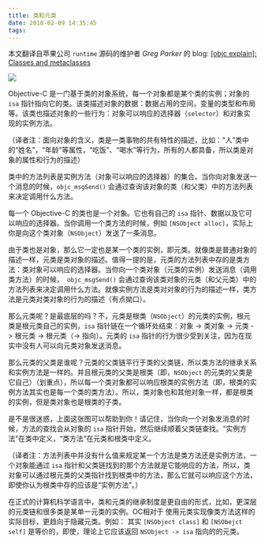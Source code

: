 ```yaml
---
title: 类和元类
date: 2018-02-09 14:35:45
tags:
---
```


本文翻译自苹果公司 `runtime` 源码的维护者 *Greg Parker* 的 blog: [[objc explain]: Classes and metaclasses](https://user-gold-cdn.xitu.io/2018/1/9/160d9b3483b97e0b)


![](https://user-gold-cdn.xitu.io/2018/1/9/160d9b1f81329645?w=596&h=620&f=png&s=74424)

Objective-C 是一门基于类的对象系统，每一个对象都是某个类的实例；对象的 `isa` 指针指向它的类。该类描述对象的数据：数据占用的空间，变量的类型和布局等。该类也描述对象的一些行为：对象可以响应的选择器（`selector`）和对象实现的实例方法。

（译者注：面向对象的含义，类是一类事物的共有特性的描述，比如：“人”类中的“姓名”，“年龄”等属性，“吃饭”、“喝水”等行为，所有的人都具备，所以类是对象的属性和行为的描述）

类中的方法列表是实例方法（对象可以响应的选择器）的集合。当你向对象发送一个消息的时候，`objc_msgSend()` 会通过查询该对象的类（和父类）中的方法列表来决定调用什么方法。

每一个 Objective-C 的类也是一个对象。它也有自己的 `isa` 指针、数据以及它可以响应的选择器。当你调用一个类方法的时候，例如 `[NSObject alloc]`，实际上你是向这个类对象（`NSObject`）发送了一条消息。

由于类也是对象，那么它一定也是某一个类的实例，即元类。就像类是普通对象的描述一样，元类是类对象的描述。值得一提的是，元类的方法列表中存的是类方法：类对象可以响应的选择器。当你向一个类对象（元类的实例）发送消息（调用类方法）的时候，` objc_msgSend()` 会通过查询该类对象的元类（和父元类）中的方法列表来决定调用什么方法。就像实例方法是类对对象的行为的描述一样，类方法是元类对类对象的行为的描述（有点拗口）。

那么元类呢？是最底层的吗？不，元类是根类（`NSObject`）的元类的实例，根元类是根元类自己的实例，`isa` 指针链在一个循环处结束：对象 -> 类对象 -> 元类 -> 根元类 -> 根元类（-> 指向）。元类的 `isa` 指针的行为很少受到关注，因为在现实中没有人可以向元类对象发送消息。

那么元类的父类是谁呢？元类的父类链平行于类的父类链，所以类方法的继承关系和实例方法是一样的。并且根元类的父类是根类（即，`NSObject` 的元类的父类是它自己）（划重点），所以每一个类对象都可以响应根类的实例方法（即，根类的实例方法其实也是每一个类的类方法）。所以，类对象也和其他对象一样，都是根类的实例，但是类对象也是根类的子类。

是不是很迷惑，上面这张图可以帮助到你！请记住，当你向一个对象发消息的时候，方法的查找会从对象的 `isa` 指针开始，然后继续顺着父类链查找。“实例方法”在类中定义，“类方法”在元类和根类中定义。

（译者注：方法列表中并没有什么值来规定某一个方法是类方法还是实例方法，一个对象能通过 `isa` 指针和父类链找到的那个方法就是它能响应的方法，所以，类对象可以通过根元类的父类指针找到根类中的方法，那么它就可以响应这个方法，即使你认为根类中存的应该是“实例方法”。）

在正式的计算机科学语言中，类和元类的继承制度是更自由的形式，比如，更深层的元类链和很多类是某单一元类的实例。OC相对于 使用元类实现像类方法这样的实际目标，更趋向于隐藏元类。例如： 其实 `[NSObject class]` 和 `[NSObejct self]` 是等价的，即使，理论上它应该返回 `NSObject -> isa` 指向的的元类。 